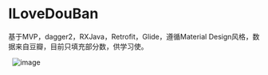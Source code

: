 # ILoveDouBan
基于MVP，dagger2，RXJava，Retrofit，Glide，遵循Material Design风格，数据来自豆瓣，目前只填充部分数，供学习使。
  
  

  
  
![image](https://github.com/smartzheng/ILoveDouBan/blob/master/douban/images/Screenshot1.gif)
